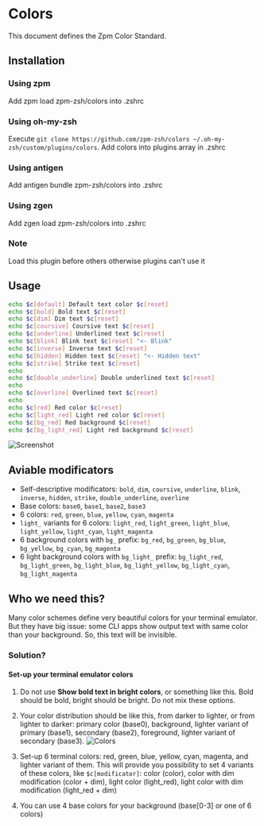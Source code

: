 # Colors

This document defines the Zpm Color Standard.

## Installation

### Using zpm

Add zpm load zpm-zsh/colors into .zshrc

### Using oh-my-zsh

Execute `git clone https://github.com/zpm-zsh/colors ~/.oh-my-zsh/custom/plugins/colors`. Add colors into plugins array in .zshrc

### Using antigen

Add antigen bundle zpm-zsh/colors into .zshrc

### Using zgen

Add zgen load zpm-zsh/colors into .zshrc

### Note

Load this plugin before others otherwise plugins can't use it

## Usage

```bash
echo $c[default] Default text color $c[reset]
echo $c[bold] Bold text $c[reset]
echo $c[dim] Dim text $c[reset]
echo $c[coursive] Coursive text $c[reset]
echo $c[underline] Underlined text $c[reset]
echo $c[blink] Blink text $c[reset] "<- Blink"
echo $c[inverse] Inverse text $c[reset]
echo $c[hidden] Hidden text $c[reset] "<- Hidden text"
echo $c[strike] Strike text $c[reset]
echo
echo $c[double_underline] Double underlined text $c[reset]
echo
echo $c[overline] Overlined text $c[reset]
echo
echo $c[red] Red color $c[reset]
echo $c[light_red] Light red color $c[reset]
echo $c[bg_red] Red background $c[reset]
echo $c[bg_light_red] Light red background $c[reset]
```

![Screenshot](./images/example.png)

## Aviable modificators

* Self-descriptive modificators: `bold`, `dim`, `coursive`, `underline`, `blink`, `inverse`, `hidden`, `strike`, `double_underline`, `overline`
* Base colors: `base0`, `base1`, `base2`, `base3`
* 6 colors: `red`, `green`, `blue`, `yellow`, `cyan`, `magenta`
* `light_` variants for 6 colors: `light_red`, `light_green`, `light_blue`, `light_yellow`, `light_cyan`, `light_magenta`
* 6 background colors with `bg_` prefix: `bg_red`, `bg_green`, `bg_blue`, `bg_yellow`, `bg_cyan`, `bg_magenta`
* 6 light background colors with `bg_light_` prefix: `bg_light_red`, `bg_light_green`, `bg_light_blue`, `bg_light_yellow`, `bg_light_cyan`, `bg_light_magenta`

## Who we need this?

Many color schemes define very beautiful colors for your terminal emulator. But they have big issue: some CLI apps show output text with same color than your background. So, this text will be invisible.

### Solution?

#### Set-up your terminal emulator colors

1. Do not use **Show bold text in bright colors**, or something like this. Bold should be bold, bright should be bright. Do not mix these options.

2. Your color distribution should be like this, from darker to lighter, or from lighter to darker: primary color (base0), background, lighter variant of primary (base1), secondary (base2), foreground, lighter variant of secondary (base3). ![Colors](images/Diagram.svg)

3. Set-up 6 terminal colors: red, green, blue, yellow, cyan, magenta, and lighter variant of them. This will provide you possibility to set 4 variants of these colors, like `$c[modificator]`: color (color), color with dim modification (color + dim), light color (light_red), light color with dim modification (light_red + dim)

4. You can use 4 base colors for your background (base[0-3] or one of 6 colors)

